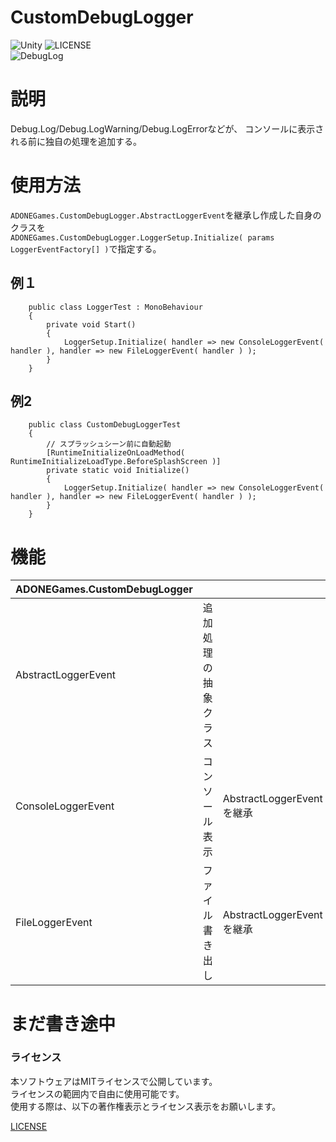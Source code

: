 # CustomDebugLogger
![Unity](https://img.shields.io/badge/Framework-Unity-blue) ![LICENSE](https://img.shields.io/badge/License-MIT-magenta)  
![DebugLog](https://img.shields.io/badge/Unity-DebugLog-FFFFFF)

# 説明
Debug.Log/Debug.LogWarning/Debug.LogErrorなどが、
コンソールに表示される前に独自の処理を追加する。

# 使用方法  
```ADONEGames.CustomDebugLogger.AbstractLoggerEvent```を継承し作成した自身のクラスを  
```ADONEGames.CustomDebugLogger.LoggerSetup.Initialize( params LoggerEventFactory[] )```で指定する。  
## 例１
```
    public class LoggerTest : MonoBehaviour
    {
        private void Start()
        {
            LoggerSetup.Initialize( handler => new ConsoleLoggerEvent( handler ), handler => new FileLoggerEvent( handler ) );
        }
    }
```
## 例2
```
    public class CustomDebugLoggerTest
    {
        // スプラッシュシーン前に自動起動
        [RuntimeInitializeOnLoadMethod( RuntimeInitializeLoadType.BeforeSplashScreen )]
        private static void Initialize()
        {
            LoggerSetup.Initialize( handler => new ConsoleLoggerEvent( handler ), handler => new FileLoggerEvent( handler ) );
        }
    }

```


# 機能
|ADONEGames.CustomDebugLogger|||
|-|-|-|
|AbstractLoggerEvent|追加処理の抽象クラス||
|ConsoleLoggerEvent|コンソール表示|AbstractLoggerEventを継承|
|FileLoggerEvent|ファイル書き出し|AbstractLoggerEventを継承|


# まだ書き途中

### ライセンス
本ソフトウェアはMITライセンスで公開しています。  
ライセンスの範囲内で自由に使用可能です。  
使用する際は、以下の著作権表示とライセンス表示をお願いします。  

[LICENSE](https://github.com/ADONE-Games/CustomDebugLogger/blob/main/LICENSE)
